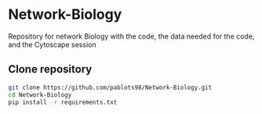 # Network-Biology
Repository for network Biology with the code, the data needed for the code, and the Cytoscape session
## Clone repository
```bash
git clone https://github.com/pablots98/Network-Biology.git
cd Network-Biology
pip install -r requirements.txt
```
